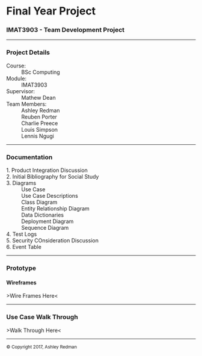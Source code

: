 <h1>Final Year Project</h1>
<h3>IMAT3903 - Team Development Project</h3>
<hr>
<h3>Project Details</h3>
<dl>
	<dt>Course:</dt>
		<dd>BSc Computing</dd>
	<dt>Module:</dt>
		<dd>IMAT3903</dd>
	<dt>Supervisor:</dt>
		<dd>Mathew Dean</dd>
	<dt>Team Members:</dt>
		<dd>Ashley Redman</dd>
		<dd>Reuben Porter</dd>
		<dd>Charlie Preece</dd>
		<dd>Louis Simpson</dd>
		<dd>Lennis Ngugi</dd>
</dl>
<hr>

<h3>Documentation</h3>
<dl>
	<dt>1. Product Integration Discussion</dt>
	<dt>2. Initial Bibliography for Social Study</dt>
	<dt>3. Diagrams</dt>
		<dd>Use Case</dd>
		<dd>Use Case Descriptions</dd>
		<dd>Class Diagram</dd>
		<dd>Entity Relationship Diagram</dd>
		<dd>Data Dictionaries</dd>
		<dd>Deployment Diagram</dd>
		<dd>Sequence Diagram</dd>
	<dt>4. Test Logs</dt>
	<dt>5. Security COnsideration Discussion</dt>
	<dt>6. Event Table</dt>
</dl>
<hr>

<h3>Prototype</h3>
<h4>Wireframes</h4>
<p>>Wire Frames Here<</p>
<hr>

<h3>Use Case Walk Through</h3>
<p>>Walk Through Here<</p>

<hr>

<small>&copy; Copyright 2017, Ashley Redman</small>